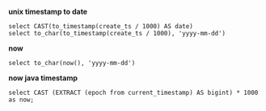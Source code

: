 **unix timestamp to date**
```
select CAST(to_timestamp(create_ts / 1000) AS date)
select to_char(to_timestamp(create_ts / 1000), 'yyyy-mm-dd')
```

**now**
```
select to_char(now(), 'yyyy-mm-dd')
```
**now java timestamp**
```
select CAST (EXTRACT (epoch from current_timestamp) AS bigint) * 1000 as now;
```

